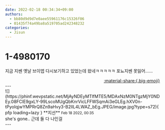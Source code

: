 ```yaml
---
date: 2022-02-18 00:34:34+09:00
authors:
  - bb80d9d9d7e0aee55961176c15326f06
  - 01435f74a49ba8a519705ad242348232
categories:
  - Jisun
---
```


# 1-4980170

<div class="post-container" markdown="1">
<div class="content-container md-sidebar__scrollwrap" markdown="1">

지금 지쎈 옛날 브이앱 다시보기하고 있었는데 왔네ㅋㅋㅋㅋㅋ 포뇨지쎈 못잃어......

</div>
</div>

<div style="text-align: right;" markdown="1">
<a href="https://weverse.io/fromis9/fanpost/1-4980170" style="text-align: right;">:material-share:{.big-emoji}</a>
</div>
---

<div class="comments-container md-sidebar__scrollwrap" markdown="1">
<div class="comment" markdown="1">
<div class='id-container' markdown="1">
![](https://phinf.wevpstatic.net/MjAyNDEyMTlfMTE5/MDAxNzM0NTgzMjY0NDEy.08FClE9gxLY-99LscoMUgQbKnrVicLFFWSqmAi3eGLEg.hXV0n-tPyoIqjwYMPRrQ8Zn9aHvy3-B2llL4LWAZ_bEg.JPEG/image.jpg?type=s72){ pfp loading=lazy }
**<span class="artist">지선</span>** <small>Feb 18 2022, 00:35</small><br>
</div>
<div class='comment-body' markdown="1">
she's gone.. 근데 둘 다 나인걸
</div>
</div>
</div>
---
